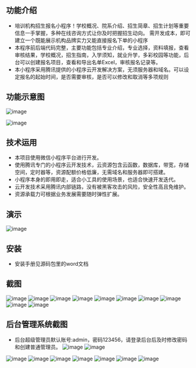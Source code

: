 ## 功能介绍 

 - 培训机构招生报名小程序！学校概况、院系介绍、招生简章、招生计划等重要信息一手掌握，多种在线咨询方式让你及时把握招生动向。 需开发成本，即可建立一个既能展示机构品牌实力又能直接报名下单的小程序
- 本程序前后端代码完整，主要功能包括专业介绍，专业选择，资料填报，查看审核结果，学校概况，招生指南，入学须知，就业升学，多彩校园等功能，后台可以创建报名项目，查看和导出名单Excel，审核报名记录等。
- 本小程序采用腾讯提供的小程序云开发解决方案，无须服务器和域名。可以设定报名的起始时间，是否需要审核，是否可以修改和取消等多项规则
 
 ## 功能示意图
 ![image](https://user-images.githubusercontent.com/113775523/190857973-771f6338-94b4-4a85-9080-c6908cb5fa50.png)
 
 ![image](https://user-images.githubusercontent.com/113775523/190857962-41b43770-37b6-402b-b1aa-87fcdf1df75e.png)

## 技术运用
- 本项目使用微信小程序平台进行开发。
- 使用腾讯专门的小程序云开发技术，云资源包含云函数，数据库，带宽，存储空间，定时器等，资源配额价格低廉，无需域名和服务器即可搭建。
- 小程序本身的即用即走，适合小工具的使用场景，也适合快速开发迭代。
- 云开发技术采用腾讯内部链路，没有被黑客攻击的风险，安全性高且免维护。
- 资源承载力可根据业务发展需要随时弹性扩展。  


 



## 演示 
![image](https://user-images.githubusercontent.com/113775523/190857966-66378ceb-52e1-4c21-84b6-fa93e176c7b8.png)
 

## 安装

- 安装手册见源码包里的word文档






## 截图
 ![image](https://user-images.githubusercontent.com/113775523/190857997-4e8bd3b3-928f-4ab8-8b7d-73afc4b4104a.png)
 ![image](https://user-images.githubusercontent.com/113775523/190857999-663a0d6f-f61b-48f6-a5ee-0ad362a3cfd7.png)
![image](https://user-images.githubusercontent.com/113775523/190857998-9174c1dc-0c1d-4be8-987b-cb108ac8b8a7.png)
![image](https://user-images.githubusercontent.com/113775523/190858000-1ffe3a5f-f00d-4daf-9cce-13c191b79d09.png)
![image](https://user-images.githubusercontent.com/113775523/190858006-dada0325-2165-442b-be84-05b41492f47e.png)
![image](https://user-images.githubusercontent.com/113775523/190858007-0fddf99b-aaa3-4457-a4a5-db42c2dff82c.png)
![image](https://user-images.githubusercontent.com/113775523/190858028-19effe9a-f323-421e-b316-71d5c68c3506.png)
![image](https://user-images.githubusercontent.com/113775523/190858029-e9caa679-e4cb-4dfa-9bc6-f93345043c5e.png)
![image](https://user-images.githubusercontent.com/113775523/190858031-8ba22423-e593-4481-84ea-18c9f7133260.png)
![image](https://user-images.githubusercontent.com/113775523/190858030-913d00ff-a642-4c0e-88b8-f3d1d0c52a71.png)


## 后台管理系统截图 
- 后台超级管理员默认账号:admin，密码123456，请登录后台后及时修改密码和创建普通管理员。
![image](https://user-images.githubusercontent.com/113775523/190858027-14da8da5-7e4b-43e1-b10f-9d32627aeedb.png)
![image](https://user-images.githubusercontent.com/113775523/190858036-f811f88f-bcaf-4ea3-aeda-920222f87e2c.png)

 ![image](https://user-images.githubusercontent.com/113775523/190858038-5c84cec5-d6bc-4e38-893b-4373fde320e4.png)
![image](https://user-images.githubusercontent.com/113775523/190858041-090b7bbb-f2cb-4a4b-8877-074186c6b31a.png)
![image](https://user-images.githubusercontent.com/113775523/190858047-ac5e9570-8042-450e-8a22-89e856420838.png)
![image](https://user-images.githubusercontent.com/113775523/190858052-afb10c56-6290-446e-947d-c54149124590.png)
![image](https://user-images.githubusercontent.com/113775523/190858055-8e3ee37c-61cb-4b8c-9877-fe164a824246.png)
![image](https://user-images.githubusercontent.com/113775523/190858061-e92c9310-ec6d-4491-b779-d7d544b50e5d.png)
![image](https://user-images.githubusercontent.com/113775523/190858064-cc77606e-f716-485b-bbae-9db3d8ca3e5b.png)

